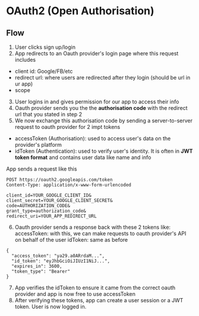 # OAuth2 (Open Authorisation)

## Flow
1) User clicks sign up/login
2) App redirects to an Oauth provider's login page where this request includes
- client id: Google/FB/etc
- redirect url: where users are redirected after they login (should be url in ur app)
- scope
3) User logins in and gives permission for our app to access their info
4) Oauth provider sends you the the **authorisation code** with the redirect url that you stated in step 2
5) We now exchange this authorisation code by sending a server-to-server request to oauth provider for 2 impt tokens
- accessToken (Authorisation): used to access user's data on the provider's platform
- idToken (Authentication): used to verify user's identity. It is often in **JWT token format** and contains user data like name and info

App sends a request like this
```
POST https://oauth2.googleapis.com/token
Content-Type: application/x-www-form-urlencoded

client_id=YOUR_GOOGLE_CLIENT_ID&
client_secret=YOUR_GOOGLE_CLIENT_SECRET&
code=AUTHORIZATION_CODE&
grant_type=authorization_code&
redirect_uri=YOUR_APP_REDIRECT_URL
```

6) Oauth provider sends a response back with these 2 tokens like:
accessToken: with this, we can make requests to oauth provider's API on behalf of the user
idToken: same as before
```
{
  "access_token": "ya29.a0ARrdaM...",
  "id_token": "eyJhbGciOiJIUzI1NiJ...",
  "expires_in": 3600,
  "token_type": "Bearer"
}

```

7) App verifies the idToken to ensure it came from the correct oauth provider and app is now free to use accessToken
8) After verifying these tokens, app can create a user session or a JWT token. User is now logged in.

   

